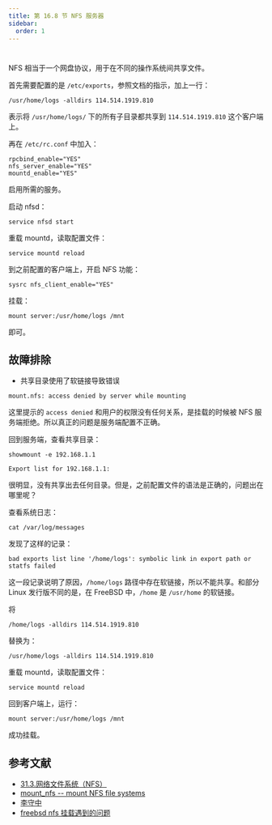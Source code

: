 ```yaml
---
title: 第 16.8 节 NFS 服务器
sidebar:
  order: 1
---
```

# 

NFS 相当于一个网盘协议，用于在不同的操作系统间共享文件。

首先需要配置的是 `/etc/exports`，参照文档的指示，加上一行：

```shell-session
/usr/home/logs -alldirs 114.514.1919.810
```

表示将 `/usr/home/logs/` 下的所有子目录都共享到 `114.514.1919.810` 这个客户端上。

再在 `/etc/rc.conf` 中加入：

```shell-session
rpcbind_enable="YES"
nfs_server_enable="YES"
mountd_enable="YES"
```
启用所需的服务。

启动 nfsd：

```shell-session
service nfsd start
```
重载 mountd，读取配置文件：

```shell-session
service mountd reload
```
到之前配置的客户端上，开启 NFS 功能：

```shell-session
sysrc nfs_client_enable="YES"
```
挂载：

```shell-session
mount server:/usr/home/logs /mnt
```
即可。

## 故障排除

 - 共享目录使用了软链接导致错误


```shell-session
mount.nfs: access denied by server while mounting
```
这里提示的 `access denied` 和用户的权限没有任何关系，是挂载的时候被 NFS 服务端拒绝。所以真正的问题是服务端配置不正确。

回到服务端，查看共享目录：

```shell-session
showmount -e 192.168.1.1
```

```shell-session
Export list for 192.168.1.1:
```
很明显，没有共享出去任何目录。但是，之前配置文件的语法是正确的，问题出在哪里呢？

查看系统日志：

```shell-session
cat /var/log/messages
```
发现了这样的记录：

```shell-session
bad exports list line '/home/logs': symbolic link in export path or statfs failed
```
这一段记录说明了原因，`/home/logs` 路径中存在软链接，所以不能共享。和部分 Linux 发行版不同的是，在 FreeBSD 中，`/home` 是 `/usr/home` 的软链接。


将

```shell-session
/home/logs -alldirs 114.514.1919.810
```


替换为：


```shell-session
/usr/home/logs -alldirs 114.514.1919.810
```
重载 mountd，读取配置文件：

```shell-session
service mountd reload
```
回到客户端上，运行：

```shell-session
mount server:/usr/home/logs /mnt
```
成功挂载。

## 参考文献

- [31.3.网络文件系统（NFS）](https://handbook.bsdcn.org/di-31-zhang-wang-luo-fu-wu-qi/31.3.-wang-luo-wen-jian-xi-tong-nfs.html)
- [mount_nfs -- mount NFS file systems](https://www.freebsd.org/cgi/man.cgi?mount_nfs(8))
- [李守中](https://note.lishouzhong.com/article/translation/sitemap-index.html)
- [freebsd nfs 挂载遇到的问题](https://blog.51cto.com/chhquan/1708250)

